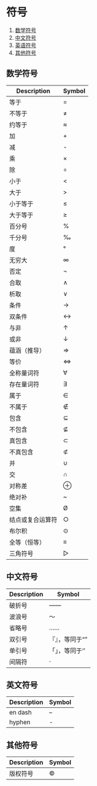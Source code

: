 # 符号

1.  [数学符号](#数学符号)
2.  [中文符号](#中文符号)
3.  [英语符号](#英文符号)
4.  [其他符号](#其他符号)

## 数学符号

| Description      | Symbol |
| ---------------- | ------ |
| 等于             | =      |
| 不等于           | ≠      |
| 约等于           | ≈      |
| 加               | +      |
| 减               | -      |
| 乘               | ×      |
| 除               | ÷      |
| 小于             | <      |
| 大于             | >      |
| 小于等于         | ≤      |
| 大于等于         | ≥      |
| 百分号           | %      |
| 千分号           | ‰      |
| 度               | °      |
| 无穷大           | ∞      |
| 否定             | ¬      |
| 合取             | ∧      |
| 析取             | ∨      |
| 条件             | →      |
| 双条件           | ↔      |
| 与非             | ↑      |
| 或非             | ↓      |
| 蕴涵（推导）     | ⇒      |
| 等价             | ⇔      |
| 全称量词符       | ∀      |
| 存在量词符       | ∃      |
| 属于             | ∈      |
| 不属于           | ∉      |
| 包含             | ⊆      |
| 不包含           | ⊈      |
| 真包含           | ⊂      |
| 不真包含         | ⊄      |
| 并               | ∪      |
| 交               | ∩      |
| 对称差           | ⊕      |
| 绝对补           | ~      |
| 空集             | Ø      |
| 结点或复合运算符 | ○      |
| 布尔积           | ⊙      |
| 全等（恒等）     | ≡      |
| 三角符号         | ▷      |

## 中文符号

| Description | Symbol         |
| ----------- | -------------- |
| 破折号      | ——             |
| 波浪号      | ～             |
| 省略号      | ……             |
| 双引号      | 『』，等同于“” |
| 单引号      | 「」，等同于‘’ |
| 间隔符      | ·              |

## 英文符号

| Description | Symbol |
| ----------- | ------ |
| en dash     | –      |
| hyphen      | -      |

## 其他符号

| Description | Symbol |
| ----------- | ------ |
| 版权符号    | ©      |
